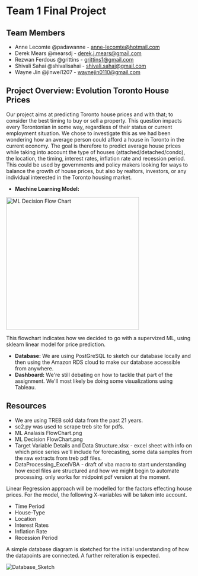 # Team 1 Final Project 

## Team Members
- Anne Lecomte @padawanne - anne-lecomte@hotmail.com
- Derek Mears @mearsdj - derek.j.mears@gmail.com
- Rezwan Ferdous @grittins - grittins1@gmail.com
- Shivali Sahai @shivalisahai - shivali.sahai@gmail.com
- Wayne Jin @jinwei1207 - waynejin0110@gmail.com

## Project Overview: Evolution Toronto House Prices
Our project aims at predicting Toronto house prices and with that; to consider the best timing to buy or sell a property. This question impacts every Torontonian in some way, regardless of their status or current employment situation. We chose to investigate this as we had been wondering how an average person could afford a house in Toronto in the current economy. 
The goal is therefore to predict average house prices while taking into account the type of houses (attached/detached/condo), the location, the timing, interest rates, inflation rate and recession period. This could be used by governments and policy makers looking for ways to balance the growth of house prices, but also by realtors, investors, or any individual interested in the Toronto housing market. 

- **Machine Learning Model:** 
<img width="358" alt="ML Decision Flow Chart" src="https://user-images.githubusercontent.com/104603046/192656877-cbfa1361-aaf9-42f6-a58b-85b0d71beeea.png">

This flowchart indicates how we decided to go with a supervized ML, using sklearn linear model for price prediction.

- **Database:** We are using PostGreSQL to sketch our database locally and then using the Amazon RDS cloud to make our database accessible from anywhere. 
- **Dashboard:** We're still debating on how to tackle that part of the assignment. We'll most likely be doing some visualizations using Tableau. 

## Resources 
- We are using TREB sold data from the past 21 years.
- sc2.py was used to scrape treb site for pdfs. 
- ML Analasis FlowChart.png
- ML Decision FlowChart.png
- Target Variable Details and Data Structure.xlsx - excel sheet with info on which price series we'll include for forecasting, some data samples from the raw extracts from treb pdf files.
- DataProcessing_ExcelVBA - draft of vba macro to start understanding how excel files are structured and how we might begin to automate processing. only works for midpoint pdf version at the moment.


Linear Regression approach will be modelled for the factors effecting house prices. For the model, the following X-variables will be taken into account. 
- Time Period 
- House-Type 
- Location 
- Interest Rates
- Inflation Rate
- Recession Period

A simple database diagram is sketched for the initial understanding of how the datapoints are connected. A further reiteration is expected. 

![Database_Sketch](https://user-images.githubusercontent.com/104872971/192127719-8e3ef7e1-a358-47a3-b067-08b6667e969c.png)


